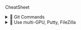 CheatSheet

<details>
  <summary>📘 Git Commands </summary>

  👉 [Read more in about Git commands](GitCommands.md)

</details>

<details>
  <summary>🤖 Use multi-GPU, Putty, FileZilla</summary>

  👉 [Explore multi-GPU.md](LLMforTS.md)

</details>


